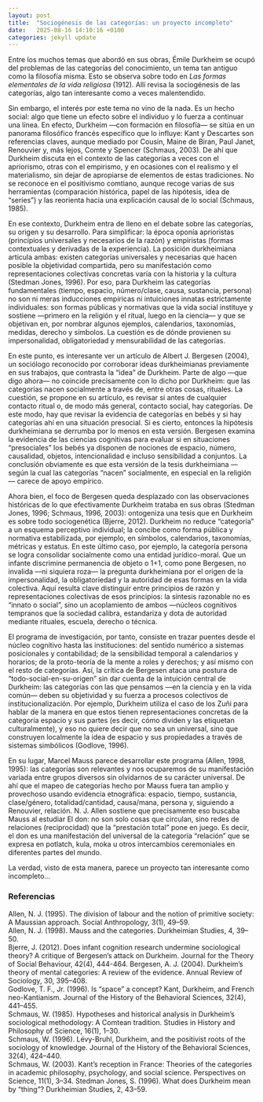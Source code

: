 ```yaml
---
layout: post
title:  "Sociogénesis de las categorías: un proyecto incompleto"
date:   2025-08-16 14:10:16 +0100
categories: jekyll update
---
```



Entre los muchos temas que abordó en sus obras, Émile Durkheim se ocupó del problemas de las categorías del conocimiento, un tema tan antiguo como la filosofía misma. Esto se observa sobre todo en *Las formas elementales de la vida religiosa* (1912). Allí revisa la sociogénesis de las categorías, algo tan interesante como a veces malentendido.

Sin embargo, el interés por este tema no vino de la nada. Es un hecho social: algo que tiene un efecto sobre el individuo y lo fuerza a continuar una línea. En efecto, Durkheim —con formación en filosofía— se sitúa en un panorama filosófico francés específico que lo influye: Kant y Descartes son referencias claves, aunque mediado por Cousin, Maine de Biran, Paul Janet, Renouvier y, más lejos, Comte y Spencer (Schmaus, 2003). De ahí que Durkheim discuta en el contexto de las categorías a veces con el apriorismo, otras con el empirismo, y en ocasiones con el realismo y el materialismo, sin dejar de apropiarse de elementos de estas tradiciones. No se reconoce en el positivismo comtiano, aunque recoge varias de sus herramientas (comparación histórica, papel de las hipótesis, idea de “series”) y las reorienta hacia una explicación causal de lo social (Schmaus, 1985).    

En ese contexto, Durkheim entra de lleno en el debate sobre las categorías, su origen y su desarrollo. Para simplificar: la época oponía aprioristas (principios universales y necesarios de la razón) y empiristas (formas contextuales y derivadas de la experiencia). La posición durkheimiana articula ambas: existen categorías universales y necesarias que hacen posible la objetividad compartida, pero su manifestación como representaciones colectivas concretas varía con la historia y la cultura (Stedman Jones, 1996). Por eso, para Durkheim las categorías fundamentales (tiempo, espacio, número/clase, causa, sustancia, persona) no son ni meras inducciones empíricas ni intuiciones innatas estrictamente individuales: son formas públicas y normativas que la vida social instituye y sostiene —primero en la religión y el ritual, luego en la ciencia— y que se objetivan en, por nombrar algunos ejemplos, calendarios, taxonomías, medidas, derecho y símbolos. La cuestión es de dónde provienen su impersonalidad, obligatoriedad y mensurabilidad de las categorías.  

En este punto, es interesante ver un artículo de Albert J. Bergesen (2004), un sociólogo reconocido por corroborar ideas durkheimianas previamente en sus trabajos, que contrasta la “idea” de Durkheim. Parte de algo —que digo ahora— no coincide precisamente con lo dicho por Durkheim: que las categorías nacen socialmente a través de, entre otras cosas, rituales. La cuestión, se propone en su artículo, es revisar si antes de cualquier contacto ritual o, de modo más general, contacto social, hay categorías. De este modo, hay que revisar la evidencia de categorías en bebés y si hay categorías ahí en una situación presocial. Si es cierto, entonces la hipótesis durkheimiana se derrumba por lo menos en esta versión. Bergesen examina la evidencia de las ciencias cognitivas para evaluar si en situaciones “presociales” los bebés ya disponen de nociones de espacio, número, causalidad, objetos, intencionalidad e incluso sensibilidad a conjuntos. La conclusión obviamente es que esta versión de la tesis durkheimiana —según la cual las categorías “nacen” socialmente, en especial en la religión— carece de apoyo empírico.  

Ahora bien, el foco de Bergesen queda desplazado con las observaciones históricas de lo que efectivamente Durkheim trataba en sus obras (Stedman Jones, 1996; Schmaus, 1996, 2003): ontogeniza una tesis que en Durkheim es sobre todo sociogenética (Bjerre, 2012). Durkheim no reduce “categoría” a un esquema perceptivo individual; la concibe como forma pública y normativa estabilizada, por ejemplo, en símbolos, calendarios, taxonomías, métricas y estatus. En este último caso, por ejemplo, la categoría persona se logra consolidar socialmente como una entidad jurídico-moral. Que un infante discrimine permanencia de objeto o 1+1, como pone Bergesen, no invalida —ni siquiera roza— la pregunta durkheimiana por el origen de la impersonalidad, la obligatoriedad y la autoridad de esas formas en la vida colectiva. Aquí resulta clave distinguir entre principios de razón y representaciones colectivas de esos principios: la síntesis razonable no es “innato o social”, sino un acoplamiento de ambos —núcleos cognitivos tempranos que la sociedad calibra, estandariza y dota de autoridad mediante rituales, escuela, derecho o técnica.

El programa de investigación, por tanto, consiste en trazar puentes desde el núcleo cognitivo hasta las instituciones: del sentido numérico a sistemas posicionales y contabilidad; de la sensibilidad temporal a calendarios y horarios; de la proto-teoría de la mente a roles y derechos; y así mismo con el resto de categorías. Así, la crítica de Bergesen ataca una postura de “todo-social-en-su-origen” sin dar cuenta de la intuición central de Durkheim: las categorías con las que pensamos —en la ciencia y en la vida común— deben su objetividad y su fuerza a procesos colectivos de institucionalización. Por ejemplo, Durkheim utiliza el caso de los Zuñi para hablar de la manera en que estos tienen representaciones concretas de la categoría espacio y sus partes (es decir, cómo dividen y las etiquetan culturalmente), y eso no quiere decir que no sea un universal, sino que construyen localmente la idea de espacio y sus propiedades a través de sistemas simbólicos (Godlove, 1996).

En su lugar, Marcel Mauss parece desarrollar este programa (Allen, 1998, 1995): las categorías son relevantes y nos ocuparemos de su manifestación variada entre grupos diversos sin olvidarnos de su carácter universal. De ahí que el mapeo de categorías hecho por Mauss fuera tan amplio y provechoso usando evidencia etnográfica: espacio, tiempo, sustancia, clase/género, totalidad/cantidad, causa/mana, persona y, siguiendo a Renouvier, relación. N. J. Allen sostiene que precisamente eso buscaba Mauss al estudiar El don: no son solo cosas que circulan, sino redes de relaciones (reciprocidad) que la “prestación total” pone en juego. Es decir, el don es una manifestación del universal de la categoría “relación” que se expresa en potlatch, kula, moka u otros intercambios ceremoniales en diferentes partes del mundo. 

La verdad, visto de esta manera, parece un proyecto tan interesante como incompleto... 


### **Referencias**

Allen, N. J. (1995). The division of labour and the notion of primitive society: A Maussian approach. Social Anthropology, 3(1), 49–59.  
Allen, N. J. (1998). Mauss and the categories. Durkheimian Studies, 4, 39–50.  
Bjerre, J. (2012). Does infant cognition research undermine sociological theory? A critique of Bergesen’s attack on Durkheim. Journal for the Theory of Social Behaviour, 42(4), 444-464. 
Bergesen, A. J. (2004). Durkheim’s theory of mental categories: A review of the evidence. Annual Review of Sociology, 30, 395–408.  
Godlove, T. F., Jr. (1996). Is “space” a concept? Kant, Durkheim, and French neo-Kantianism. Journal of the History of the Behavioral Sciences, 32(4), 441–455.  
Schmaus, W. (1985). Hypotheses and historical analysis in Durkheim’s sociological methodology: A Comtean tradition. Studies in History and Philosophy of Science, 16(1), 1–30.  
Schmaus, W. (1996). Lévy-Bruhl, Durkheim, and the positivist roots of the sociology of knowledge. Journal of the History of the Behavioral Sciences, 32(4), 424–440.  
Schmaus, W. (2003). Kant’s reception in France: Theories of the categories in academic philosophy, psychology, and social science. Perspectives on Science, 11(1), 3–34. 
Stedman Jones, S. (1996). What does Durkheim mean by “thing”? Durkheimian Studies, 2, 43–59.  
